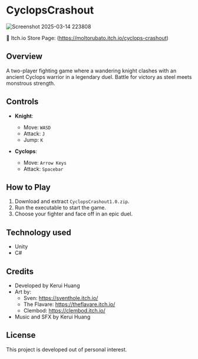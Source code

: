 # CyclopsCrashout

![Screenshot 2025-03-14 223808](https://github.com/user-attachments/assets/8ee1bcae-3f64-498a-99fc-df9437c6a5e3)

🔗 Itch.io Store Page: (https://moltorubato.itch.io/cyclops-crashout)

## Overview  
A two-player fighting game where a wandering knight clashes with an ancient Cyclops warrior in a legendary duel. Battle for victory as steel meets monstrous strength.  

## Controls  
- **Knight**:  
  - Move: `WASD`  
  - Attack: `J`  
  - Jump: `K`  

- **Cyclops**:  
  - Move: `Arrow Keys`  
  - Attack: `Spacebar`  

## How to Play  
1. Download and extract `CyclopsCrashout1.0.zip`.  
2. Run the executable to start the game.  
3. Choose your fighter and face off in an epic duel.

## Technology used  
- Unity  
- C#


## Credits  
- Developed by Kerui Huang  
- Art by:
  - Sven: https://sventhole.itch.io/
  - The Flavare: https://theflavare.itch.io/
  - Clembod: https://clembod.itch.io/
- Music and SFX by Kerui Huang

## License  
This project is developed out of personal interest.
